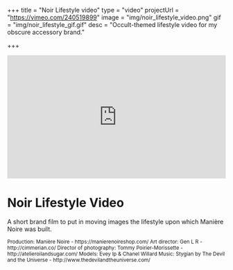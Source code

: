 +++
title = "Noir Lifestyle video"
type = "video"
projectUrl = "https://vimeo.com/240519899"
image = "img/noir_lifestyle_video.png"
gif = "img/noir_lifestyle_gif.gif"
desc = "Occult-themed lifestyle video for my obscure accessory brand."

+++

<div style="padding:56.25% 0 0 0;position:relative;"><iframe src="https://player.vimeo.com/video/240519899?color=000000&title=0&byline=0&portrait=0" style="position:absolute;top:0;left:0;width:100%;height:100%;" frameborder="0" webkitallowfullscreen mozallowfullscreen allowfullscreen></iframe></div><script src="https://player.vimeo.com/api/player.js"></script>


# Noir Lifestyle Video

A short brand film to put in moving images the lifestyle upon which Manière Noire was built.

<small>
Production: Manière Noire - https://manierenoireshop.com/  
Art director: Gen L R - http://cimmerian.co/  
Director of photography: Tommy Poirier-Morissette - http://atelieroilandsugar.com/  
Models: Evey lp & Chanel Willard  
Music: Stygian by The Devil and the Universe - http://www.thedevilandtheuniverse.com/
</small>

